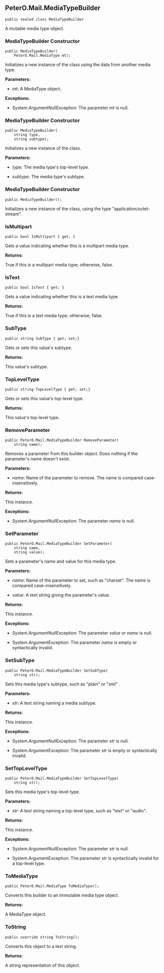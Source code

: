 ## PeterO.Mail.MediaTypeBuilder

    public sealed class MediaTypeBuilder

A mutable media type object.

### MediaTypeBuilder Constructor

    public MediaTypeBuilder(
        PeterO.Mail.MediaType mt);

Initializes a new instance of the  class using the data from another media type.

<b>Parameters:</b>

 * <i>mt</i>: A MediaType object.

<b>Exceptions:</b>

 * System.ArgumentNullException:
The parameter <i>mt</i>
 is null.

### MediaTypeBuilder Constructor

    public MediaTypeBuilder(
        string type,
        string subtype);

Initializes a new instance of the  class.

<b>Parameters:</b>

 * <i>type</i>: The media type's top-level type.

 * <i>subtype</i>: The media type's subtype.

### MediaTypeBuilder Constructor

    public MediaTypeBuilder();

Initializes a new instance of the  class, using the type "application/octet-stream".

### IsMultipart

    public bool IsMultipart { get; }

Gets a value indicating whether this is a multipart media type.

<b>Returns:</b>

True if this is a multipart media type; otherwise, false.

### IsText

    public bool IsText { get; }

Gets a value indicating whether this is a text media type.

<b>Returns:</b>

True if this is a text media type; otherwise, false.

### SubType

    public string SubType { get; set;}

Gets or sets this value's subtype.

<b>Returns:</b>

This value's subtype.

### TopLevelType

    public string TopLevelType { get; set;}

Gets or sets this value's top-level type.

<b>Returns:</b>

This value's top-level type.

### RemoveParameter

    public PeterO.Mail.MediaTypeBuilder RemoveParameter(
        string name);

Removes a parameter from this builder object. Does nothing if the parameter's name doesn't exist.

<b>Parameters:</b>

 * <i>name</i>: Name of the parameter to remove. The name is compared case-insensitively.

<b>Returns:</b>

This instance.

<b>Exceptions:</b>

 * System.ArgumentNullException:
The parameter <i>name</i>
 is null.

### SetParameter

    public PeterO.Mail.MediaTypeBuilder SetParameter(
        string name,
        string value);

Sets a parameter's name and value for this media type.

<b>Parameters:</b>

 * <i>name</i>: Name of the parameter to set, such as "charset". The name is compared case-insensitively.

 * <i>value</i>: A text string giving the parameter's value.

<b>Returns:</b>

This instance.

<b>Exceptions:</b>

 * System.ArgumentNullException:
The parameter <i>value</i>
 or  <i>name</i>
 is null.

 * System.ArgumentException:
The parameter <i>name</i>
 is empty or syntactically invalid.

### SetSubType

    public PeterO.Mail.MediaTypeBuilder SetSubType(
        string str);

Sets this media type's subtype, such as "plain" or "xml" .

<b>Parameters:</b>

 * <i>str</i>: A text string naming a media subtype.

<b>Returns:</b>

This instance.

<b>Exceptions:</b>

 * System.ArgumentNullException:
The parameter <i>str</i>
 is null.

 * System.ArgumentException:
The parameter <i>str</i>
 is empty or syntactically invalid.

### SetTopLevelType

    public PeterO.Mail.MediaTypeBuilder SetTopLevelType(
        string str);

Sets this media type's top-level type.

<b>Parameters:</b>

 * <i>str</i>: A text string naming a top-level type, such as "text" or "audio".

<b>Returns:</b>

This instance.

<b>Exceptions:</b>

 * System.ArgumentNullException:
The parameter <i>str</i>
 is null.

 * System.ArgumentException:
The parameter <i>str</i>
 is syntactically invalid for a top-level type.

### ToMediaType

    public PeterO.Mail.MediaType ToMediaType();

Converts this builder to an immutable media type object.

<b>Returns:</b>

A MediaType object.

### ToString

    public override string ToString();

Converts this object to a text string.

<b>Returns:</b>

A string representation of this object.

